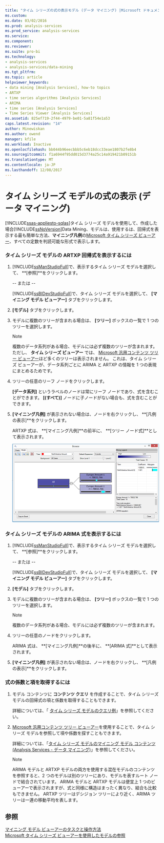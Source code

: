 ```yaml
---
title: "タイム シリーズの式の表示モデル (データ マイニング) |Microsoft ドキュメント"
ms.custom: 
ms.date: 03/02/2016
ms.prod: analysis-services
ms.prod_service: analysis-services
ms.service: 
ms.component: 
ms.reviewer: 
ms.suite: pro-bi
ms.technology:
- analysis-services
- analysis-services/data-mining
ms.tgt_pltfrm: 
ms.topic: article
helpviewer_keywords:
- data mining [Analysis Services], how-to topics
- ARTXP
- time series algorithms [Analysis Services]
- ARIMA
- time series [Analysis Services]
- Time Series Viewer [Analysis Services]
ms.assetid: 825ef719-2f44-4979-be01-5a81f54e1a53
caps.latest.revision: "14"
author: Minewiskan
ms.author: owend
manager: kfile
ms.workload: Inactive
ms.openlocfilehash: bb044b96eecbbb5c6eb18dcc33eae1807b2fe8b4
ms.sourcegitcommit: f1a6944f95dd015d3774a25c14a919421b09151b
ms.translationtype: MT
ms.contentlocale: ja-JP
ms.lasthandoff: 12/08/2017
---
```

# <a name="view-the-formula-for-a-time-series-model-data-mining"></a>タイム シリーズ モデルの式の表示 (データ マイニング)
[!INCLUDE[ssas-appliesto-sqlas](../../includes/ssas-appliesto-sqlas.md)]タイム シリーズ モデルを使用して、作成した場合[!INCLUDE[ssNoVersion](../../includes/ssnoversion-md.md)]Data Mining、モデルは、使用するは、回帰式を表示する最も簡単な方法、**マイニング凡例**の[Microsoft タイム シリーズ ビューアー](../../analysis-services/data-mining/browse-a-model-using-the-microsoft-time-series-viewer.md)、すべての定数を判読可能な形式で表示します。  
  
### <a name="to-view-the-artxp-regression-formula-for-a-time-series-model"></a>タイム シリーズ モデルの ARTXP 回帰式を表示するには  
  
1.  [!INCLUDE[ssManStudioFull](../../includes/ssmanstudiofull-md.md)]で、表示するタイム シリーズ モデルを選択して、 **[参照]**をクリックします。  
  
     -- または --  
  
     [!INCLUDE[ssBIDevStudioFull](../../includes/ssbidevstudiofull-md.md)]で、タイム シリーズ モデルを選択して、 **[マイニング モデル ビューアー]** タブをクリックします。  
  
2.  **[モデル]** タブをクリックします。  
  
3.  モデルに複数のツリーが含まれる場合は、 **[ツリー]** ボックスの一覧で 1 つのツリーを選択します。  
  
    > [!NOTE]  
    >  複数のデータ系列がある場合、モデルには必ず複数のツリーが含まれます。 ただし、 **タイム シリーズ ビューアー** では、 [Microsoft 汎用コンテンツ ツリー ビューアー](http://msdn.microsoft.com/library/751b4393-f6fd-48c1-bcef-bdca589ce34c)ほど多くのツリーは表示されません。 これは、タイム シリーズ ビューアーが、データ系列ごとに ARIMA と ARTXP の情報を 1 つの表現にまとめるためです。  
  
4.  ツリーの任意のリーフ ノードをクリックします。  
  
     **[データ系列]** というラベルのノードは常にリーフ ノードであり、式を含むことができます。 **[(すべて)]** ノードに子ノードがない場合も、式を含むことができます。  
  
5.  **[マイニング凡例]** が表示されない場合は、ノードを右クリックし、 **[凡例の表示]**をクリックします。  
  
     ARTXP 式は、 **[マイニング凡例]**の前半に、 **[ツリー ノード式]**として表示されます。  
  
     ![タイム シリーズ式の凡例に表示](../../analysis-services/data-mining/media/ssdm-timeserieslegend.png "凡例でタイム シリーズ式の表示")  
  
### <a name="to-view-the-arima-formula-for-a-time-series-model"></a>タイム シリーズ モデルの ARIMA 式を表示するには  
  
1.  [!INCLUDE[ssManStudioFull](../../includes/ssmanstudiofull-md.md)]で、表示するタイム シリーズ モデルを選択して、 **[参照]**をクリックします。  
  
     -- または --  
  
     [!INCLUDE[ssBIDevStudioFull](../../includes/ssbidevstudiofull-md.md)]で、タイム シリーズ モデルを選択して、 **[マイニング モデル ビューアー]** タブをクリックします。  
  
2.  **[モデル]** タブをクリックします。  
  
3.  モデルに複数のツリーが含まれる場合は、 **[ツリー]** ボックスの一覧で 1 つのツリーを選択します。  
  
    > [!NOTE]  
    >  複数のデータ系列がある場合、モデルには必ず複数のツリーが含まれます。  
  
4.  ツリーの任意のノードをクリックします。  
  
     ARIMA 式は、 **[マイニング凡例]**の後半に、 **[ARIMA 式]**として表示されます。  
  
5.  **[マイニング凡例]** が表示されない場合は、ノードを右クリックし、 **[凡例の表示]**をクリックします。  
  
### <a name="to-get-the-coefficients-and-terms-for-the-equation"></a>式の係数と項を取得するには  
  
1.  モデル コンテンツに **コンテンツ クエリ** を作成することで、タイム シリーズ モデルの回帰式の項と係数を取得することもできます。  
  
     詳細については、「 [タイム シリーズ モデルのクエリ例](../../analysis-services/data-mining/time-series-model-query-examples.md)」を参照してください。  
  
2.  [Microsoft 汎用コンテンツ ツリー ビューアー](http://msdn.microsoft.com/library/751b4393-f6fd-48c1-bcef-bdca589ce34c)を使用することで、タイム シリーズ モデルを参照して項や係数を探すこともできます。  
  
     詳細については、「[タイム シリーズ モデルのマイニング モデル コンテンツ &#40;Analysis Services - データ マイニング&#41;](../../analysis-services/data-mining/mining-model-content-for-time-series-models-analysis-services-data-mining.md)」を参照してください。  
  
    > [!NOTE]  
    >  ARIMA モデルと ARTXP モデルの両方を使用する混在モデルのコンテンツを参照すると、2 つのモデルは別のツリーにあり、モデルを表すルート ノードで結合されています。 ARIMA モデルと ARTXP モデルは便宜上 1 つのビューアーで表示されますが、式と同様に構造はまったく異なり、結合も比較もできません。 ARTXP ツリーはデシジョン ツリーにより近く、ARIMA ツリーは一連の移動平均を表します。  
  
## <a name="see-also"></a>参照  
 [マイニング モデル ビューアーのタスクと操作方法](../../analysis-services/data-mining/mining-model-viewer-tasks-and-how-tos.md)   
 [Microsoft タイム シリーズ ビューアーを使用したモデルの参照](../../analysis-services/data-mining/browse-a-model-using-the-microsoft-time-series-viewer.md)  
  
  
